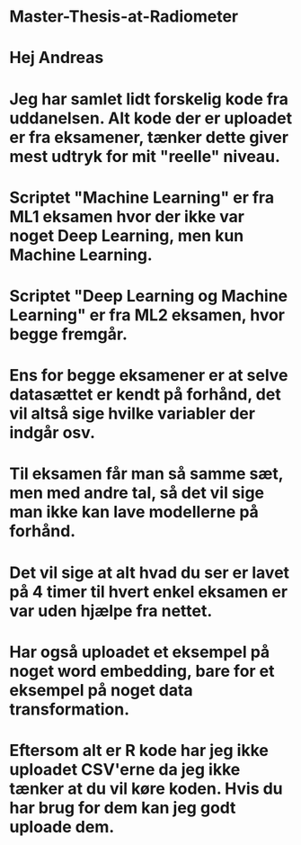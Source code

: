 # Master-Thesis-at-Radiometer

# Hej Andreas 

# Jeg har samlet lidt forskelig kode fra uddanelsen. Alt kode der er uploadet er fra eksamener, tænker dette giver mest udtryk for mit "reelle" niveau.
# Scriptet "Machine Learning" er fra ML1 eksamen hvor der ikke var noget Deep Learning, men kun Machine Learning. 
# Scriptet "Deep Learning og Machine Learning" er fra ML2 eksamen, hvor begge fremgår. 
# Ens for begge eksamener er at selve datasættet er kendt på forhånd, det vil altså sige hvilke variabler der indgår osv.
# Til eksamen får man så samme sæt, men med andre tal, så det vil sige man ikke kan lave modellerne på forhånd.
# Det vil sige at alt hvad du ser er lavet på 4 timer til hvert enkel eksamen er var uden hjælpe fra nettet. 
# Har også uploadet et eksempel på noget word embedding, bare for et eksempel på noget data transformation. 

# Eftersom alt er R kode har jeg ikke uploadet CSV'erne da jeg ikke tænker at du vil køre koden. Hvis du har brug for dem kan jeg godt uploade dem.
